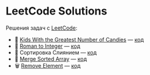 # LeetCode Solutions

Решения задач с [LeetCode](https://leetcode.com):

- 🧒 [Kids With the Greatest Number of Candies](https://leetcode.com/problems/kids-with-the-greatest-number-of-candies) — [код](./src/kidsWithCandies.ts)
- 🔢 [Roman to Integer](https://leetcode.com/problems/roman-to-integer/) — [код](./src/romanToInt.ts)
- 🧩 Сортировка Слиянием — [код](./src/mergeSort.ts)
- 🧩 [Merge Sorted Array](https://leetcode.com/problems/merge-sorted-array/?envType=study-plan-v2&envId=top-interview-150) — [код](./src/mergeSortedArray.ts)
- 🗑️ [Remove Element](https://leetcode.com/problems/remove-element/?envType=study-plan-v2&envId=top-interview-150) — [код](./src/removeElement.ts)
